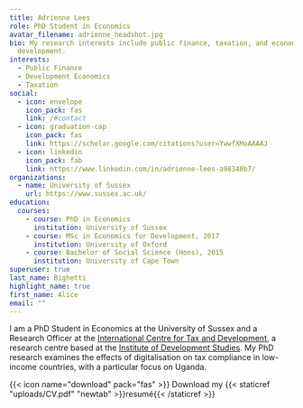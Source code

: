 ```yaml
---
title: Adrienne Lees
role: PhD Student in Economics
avatar_filename: adrienne_headshot.jpg
bio: My research interests include public finance, taxation, and economic
  development.
interests:
  - Public Finance
  - Development Economics
  - Taxation
social:
  - icon: envelope
    icon_pack: fas
    link: /#contact
  - icon: graduation-cap
    icon_pack: fas
    link: https://scholar.google.com/citations?user=YwwfXMoAAAAJ
  - icon: linkedin
    icon_pack: fab
    link: https://www.linkedin.com/in/adrienne-lees-a98340b7/
organizations:
  - name: University of Sussex
    url: https://www.sussex.ac.uk/
education:
  courses:
    - course: PhD in Economics
      institution: University of Sussex
    - course: MSc in Economics for Development, 2017
      institution: University of Oxford
    - course: Bachelor of Social Science (Hons), 2015
      institution: University of Cape Town
superuser: true
last_name: Bighetti
highlight_name: true
first_name: Alice
email: ""
---
```

I﻿ am a PhD Student in Economics at the University of Sussex and a Research Officer at the [International Centre for Tax and Development](https://www.ictd.ac/), a research centre based at the [Institute of Development Studies](https://www.ids.ac.uk/). My PhD research examines the effects of digitalisation on tax compliance in low-income countries, with a particular focus on Uganda.

{{< icon name="download" pack="fas" >}} Download my {{< staticref "uploads/CV.pdf" "newtab" >}}resumé{{< /staticref >}}
